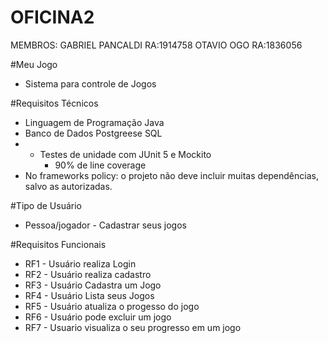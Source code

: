 # OFICINA2

MEMBROS: GABRIEL PANCALDI RA:1914758
         OTAVIO OGO RA:1836056

#Meu Jogo
- Sistema para controle de Jogos

#Requisitos Técnicos
- Linguagem de Programação Java
- Banco de Dados Postgreese SQL
- - Testes de unidade com JUnit 5 e Mockito
    - 90% de line coverage
- No frameworks policy: o projeto não deve incluir muitas dependências, salvo as autorizadas.

#Tipo de Usuário
- Pessoa/jogador - Cadastrar seus jogos

#Requisitos Funcionais

- RF1 - Usuário realiza Login
- RF2 - Usuário realiza cadastro
- RF3 - Usuário Cadastra um Jogo
- RF4 - Usuário Lista seus Jogos
- RF5 - Usuário atualiza o progesso do jogo
- RF6 - Usuário pode excluir um jogo
- RF7 - Usuario visualiza o seu progresso em um jogo
